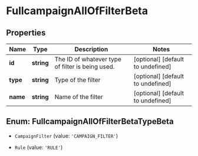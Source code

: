# FullcampaignAllOfFilterBeta

## Properties

Name | Type | Description | Notes
------------ | ------------- | ------------- | -------------
**id** | **string** | The ID of whatever type of filter is being used. | [optional] [default to undefined]
**type** | **string** | Type of the filter | [optional] [default to undefined]
**name** | **string** | Name of the filter | [optional] [default to undefined]



## Enum: FullcampaignAllOfFilterBetaTypeBeta


* `CampaignFilter` (value: `'CAMPAIGN_FILTER'`)

* `Rule` (value: `'RULE'`)




